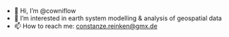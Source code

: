 - 👋 Hi, I’m @cowniflow
- 👀 I’m interested in earth system modelling & analysis of geospatial data
- 📫 How to reach me: constanze.reinken@gmx.de

<!---
cowniflow/cowniflow is a ✨ special ✨ repository because its `README.md` (this file) appears on your GitHub profile.
You can click the Preview link to take a look at your changes.
--->
